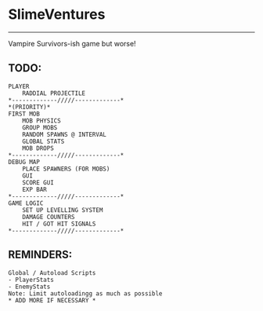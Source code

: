 # SlimeVentures
--------------------------------------
Vampire Survivors-ish game but worse!
## TODO: 
	PLAYER
		RADDIAL PROJECTILE
	*-------------/////-------------*
	*(PRIORITY)*
	FIRST MOB
		MOB PHYSICS
		GROUP MOBS
		RANDOM SPAWNS @ INTERVAL	
		GLOBAL STATS
		MOB DROPS
	*-------------/////-------------*
	DEBUG MAP
		PLACE SPAWNERS (FOR MOBS)
		GUI 
		SCORE GUI
		EXP BAR
	*-------------/////-------------*
	GAME LOGIC
		SET UP LEVELLING SYSTEM
		DAMAGE COUNTERS
		HIT / GOT HIT SIGNALS
	*-------------/////-------------*
	

## REMINDERS:
	Global / Autoload Scripts
	- PlayerStats
	- EnemyStats
	Note: Limit autoloadingg as much as possible
	* ADD MORE IF NECESSARY *
